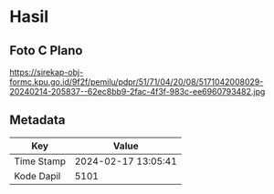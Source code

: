 # Hasil

## Foto C Plano

https://sirekap-obj-formc.kpu.go.id/9f2f/pemilu/pdpr/51/71/04/20/08/5171042008029-20240214-205837--62ec8bb9-2fac-4f3f-983c-ee6960793482.jpg


## Metadata

| Key        | Value               |
| ---------- | ------------------- |
| Time Stamp | 2024-02-17 13:05:41 |
| Kode Dapil | 5101                |



